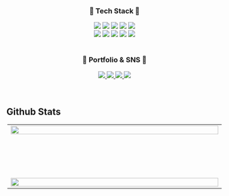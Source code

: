 <div align=center>
	<h3>📌 Tech Stack 📌</h3>
</div>
<div align="center">
  <span><img src="https://img.shields.io/badge/-HTML5-E34F26?style=for-the-badge&logo=HTML5&logoColor=white"></span>
  <span><img src="https://img.shields.io/badge/-CSS3-1572B6?style=for-the-badge&logo=CSS3&logoColor=white"></span>
  <span><img src="https://img.shields.io/badge/-JavaScript-F7DF1E?style=for-the-badge&logo=JavaScript&logoColor=white"></span>
  <span><img src="https://img.shields.io/badge/-Sass-CC6699?style=for-the-badge&logo=Sass&logoColor=white"></span>
  <span><img src="https://img.shields.io/badge/-gulp-CF4647?style=for-the-badge&logo=Gulp&logoColor=white"></span>
  <br />
  <span><img src="https://img.shields.io/badge/TypeScript-007ACC?style=for-the-badge&logo=typescript&logoColor=white"></span>
  <span><img src="https://img.shields.io/badge/-React-23F7DF1E?style=for-the-badge&logo=React&logoColor=white&color=61DAFB"></span>
  <span><img src="https://img.shields.io/badge/-ReactRouter-23F7DF1E?style=for-the-badge&logo=ReactRouter&logoColor=white&color=CA4245"></span>
  <span><img src="https://img.shields.io/badge/-Next.js-23F7DF1E?style=for-the-badge&logo=Next.js&logoColor=white&color=000000"></span>
  <span><img src="https://img.shields.io/badge/-styledComponents-23F7DF1E?style=for-the-badge&logo=styledComponents&logoColor=white&color=DB7093"></span>
</div>
<br>
<div align=center>
	<h3>🌊 Portfolio & SNS 🌊</h3>
</div>
<div align=center>
	<a href="http://bibiboy.co.kr">
		<img src="https://img.shields.io/badge/Portfolio-FF3633?style=for-the-badge&logo=Micro.blog&logoColor=white" />
	</a>
	<a href="https://velog.io/@bibiboy">
		<img src="https://img.shields.io/badge/velog-20C997?style=for-the-badge&logo=Velog&logoColor=white" />
	</a>
	<a href="https://www.instagram.com/barnesquiat/">
		<img src="https://img.shields.io/badge/instagram-E4405F?style=for-the-badge&logo=Instagram&logoColor=white" />
	</a>
	<a href="mailto:barnesquiat@gmail.com">
		<img src="https://img.shields.io/badge/Mail-EA4335?style=for-the-badge&logo=Gmail&logoColor=white" />
	</a>
	<br>
</div>
<br />
<br />
<!--
<div align=center>
  <img src="https://github-readme-stats.vercel.app/api?username=chromeheartz&show_icons=true">
</div>
-->

## Github Stats  
<table style="margin: 0 auto; max-width : 500px;"><tr><td valign="top" width="50%">

<img src="https://github-readme-stats.vercel.app/api?username=chromeheartz&show_icons=true&count_private=true&hide_border=true" align="left" style="width: 100%" />

	</td></tr><tr><td valign="top" width="50%">

<img src="https://github-readme-stats.vercel.app/api/top-langs/?username=chromeheartz&hide_border=true&layout=compact" align="left" style="width: 100%" />

</td></tr></table>  

<br/>  

